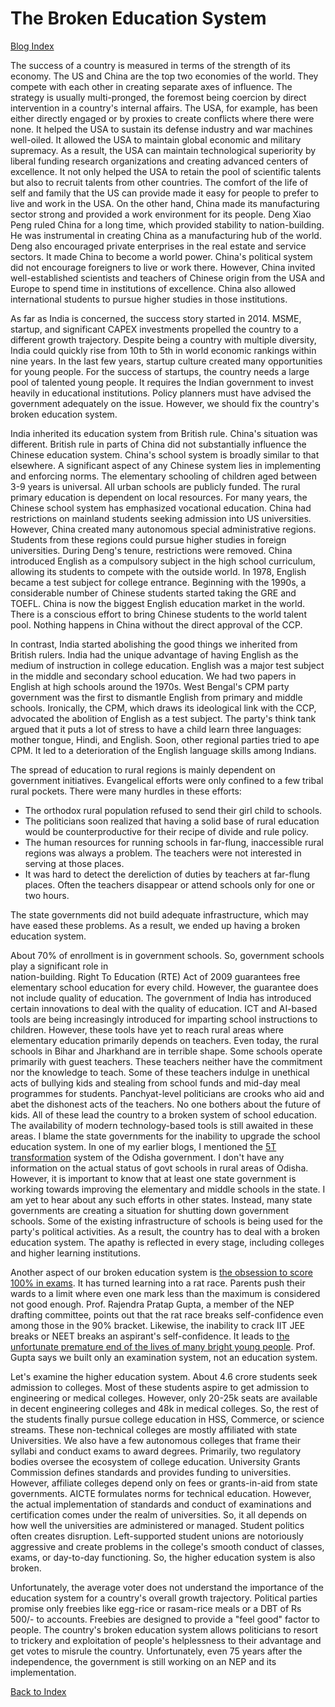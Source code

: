 # The Broken Education System

[Blog Index](../index.md)

The success of a country is measured in terms of the strength of 
its economy. The US and China are the top two economies of the world. They compete with each other in 
creating separate axes of influence. The strategy is usually multi-pronged, the foremost being
coercion by direct intervention in a country's internal affairs. The USA, for example, has been either
directly engaged or by proxies to create conflicts where there were none. It helped the USA to sustain 
its defense industry and war machines well-oiled. It allowed the USA to maintain global economic and military 
supremacy. As a result, the USA can maintain technological superiority by liberal funding research organizations and creating advanced centers of excellence. It not only helped the USA to retain the 
pool of scientific talents but also to recruit talents from other countries. The comfort of the life of 
self and family that the US can provide made it easy for people to 
prefer to live and work in the USA. On the other hand, China made its manufacturing sector strong and 
provided a work environment for its people. Deng Xiao Peng ruled China for a long time, which 
provided stability to nation-building. He was instrumental in creating China as a manufacturing hub of 
the world. Deng also encouraged private enterprises in the real estate and service sectors. It made China to
become a world power. China's political system did not encourage foreigners to live or work there. 
However, China invited well-established scientists and teachers of Chinese origin from the USA and 
Europe to spend time in institutions of excellence. China also allowed international students to pursue higher 
studies in those institutions.

As far as India is concerned, the success story started in 2014. MSME, startup, and significant CAPEX 
investments propelled the country to a different growth trajectory. Despite being a country with multiple 
diversity, India could quickly rise from 10th to 5th in world economic rankings within nine years. In the last 
few years, startup culture created many opportunities for young people. For the success of startups, the 
country needs a large pool of talented young people. It requires the Indian government to invest heavily in 
educational institutions. Policy planners must have advised the government adequately on the issue. However, 
we should fix the country's broken education system. 

India inherited its education system from British rule. China's situation was different. British rule in parts 
of China did not substantially influence the Chinese education system. China's school system is broadly 
similar to that elsewhere. A significant aspect of any Chinese system lies in implementing and
enforcing norms. The elementary schooling of children aged between 3-9 years is universal. All urban 
schools are publicly funded. The rural primary education 
is dependent on local resources. For many years, the Chinese school system has emphasized vocational 
education. China had restrictions on mainland students seeking admission into US universities. However, China 
created many autonomous special administrative regions. Students from these regions could pursue higher 
studies in foreign universities. During Deng's tenure, restrictions were removed. China introduced English as 
a compulsory subject in the high school curriculum, allowing its students to compete with the outside world. 
In 1978, English became a test subject for college entrance. Beginning with the 1990s, a considerable number 
of Chinese students started taking the GRE and TOEFL. China is now the biggest English education market in the 
world. There is a conscious effort to bring Chinese students to the world talent pool. Nothing happens in 
China without the direct approval of the CCP. 

In contrast, India started abolishing the good things we inherited from British rulers. India had the unique 
advantage of having  English as the medium of instruction in college education. English was a major test 
subject in the middle and secondary school education. We had two papers in English at high schools around the 
1970s. West Bengal's CPM party government was the first to dismantle English from primary and middle schools. 
Ironically, the CPM, which draws its ideological link with the CCP, advocated the abolition of English as a 
test subject. The party's think tank argued that it puts a lot of stress to have a child learn three 
languages: mother tongue, Hindi, and English. Soon, other regional parties tried to ape CPM. It led to a 
deterioration of the English language skills among Indians. 

The spread of education to rural regions is mainly dependent on government initiatives. Evangelical efforts 
were only confined to a few tribal rural pockets. There were many hurdles in these efforts:

- The orthodox rural population refused to send their girl child to schools.
- The politicians soon realized that having a solid base of rural education would be counterproductive for their recipe of divide and rule policy.
- The human resources for running schools in far-flung, inaccessible rural regions was always a problem. The teachers were not interested in serving at those places. 
- It was hard to detect the dereliction of duties by teachers at far-flung places. Often the teachers
 disappear or attend schools only for one or two hours. 

The state governments did not build adequate infrastructure, which may have eased these problems. 
As a result, we ended up having a broken education system. 

About 70% of enrollment is in government schools. So, government schools play a significant role in  
nation-building. Right To Education (RTE) Act of 2009 guarantees free elementary school education for 
every child. 
However, the guarantee does not include quality of education. The government of India has introduced certain 
innovations to deal with the quality of education. ICT and AI-based tools are being increasingly introduced 
for imparting school instructions to children. However,  these tools have yet to reach rural areas where elementary 
education primarily depends on teachers. Even today, the rural schools in Bihar and Jharkhand are in terrible 
shape. Some schools operate primarily with guest teachers. These teachers neither have the commitment nor the 
knowledge to teach. Some of these teachers indulge in unethical acts of bullying kids and stealing from school 
funds and mid-day meal programmes for students. Panchyat-level politicians are crooks who aid and abet the 
dishonest acts of the teachers. No one bothers about the future of kids. All of these lead the country to a 
broken system of school education. The availability of modern technology-based tools is still awaited in these 
areas. I blame the state governments for the inability to upgrade the school education system. In one of my 
earlier blogs, I mentioned the [5T transformation](./Odisha5Tschools.md) system of the Odisha government. I 
don't have any information on the actual status of govt schools in rural areas of Odisha. However, it is 
important to know that at least one state government is working towards improving the elementary and middle 
schools in the state. I am yet to hear about any such efforts in other states. Instead, many state governments 
are creating a situation for shutting down government schools. Some of the existing infrastructure of schools 
is being used for the party's political activities. As a result, the country has to deal with a broken 
education system. The apathy is reflected in every stage, including colleges and higher learning institutions. 

Another aspect of our broken education system is [the obsession to score 100% in exams]( https://www.outlookindia.com/website/story/society-news-99-and-above-is-our-education-system-lost-besides-being-broken/329921). 
It has turned learning into a rat race. Parents push their wards to a limit where even one mark less than the 
maximum is considered not good enough. Prof. Rajendra Pratap  Gupta, a member of the NEP drafting committee, 
points out that the rat race breaks self-confidence even among those in the 90% bracket. Likewise, the 
inability to crack IIT JEE breaks or NEET breaks an aspirant's self-confidence. It leads to [the unfortunate premature end of the lives of many bright young people](./kotaSuicides.md). 
Prof. Gupta says we built only an examination system, not an education system. 

Let's examine the higher education system. About 4.6 crore students seek admission to colleges. Most of these
students aspire to get admission to engineering or medical colleges. However, only 20-25k seats are 
available in decent engineering colleges and 48k in medical colleges. So, the rest of the 
students finally pursue college education in HSS, Commerce, or science streams. These non-technical
colleges are mostly affiliated with state Universities. We also have a few autonomous colleges that 
frame their syllabi and 
conduct exams to award degrees. Primarily, two regulatory bodies oversee the ecosystem of college education. 
University Grants Commission defines standards and provides funding to universities. However, affiliate 
colleges depend only on fees or grants-in-aid from state governments. AICTE formulates norms for technical 
education. However, the actual implementation of standards and conduct of examinations and certification comes 
under the realm of universities. So, it all depends on how well the universities are administered or managed. 
Student politics often creates disruption. Left-supported student unions are notoriously aggressive and create 
problems in the college's smooth conduct of classes, exams, or day-to-day functioning. So, the higher 
education system is also broken.

Unfortunately, the average voter does not understand the importance of the education system for a country's 
overall growth trajectory. Political parties promise only freebies like egg-rice or rasam-rice meals or a DBT 
of Rs 500/- to accounts. Freebies are designed to provide a "feel good" factor to people. The country's broken 
education system allows politicians to resort to trickery and exploitation of people's helplessness to their 
advantage and get votes to misrule the country. Unfortunately, even 75 years after the independence, the 
government is still working on an NEP and its implementation.

[Back to Index](../index.md)
